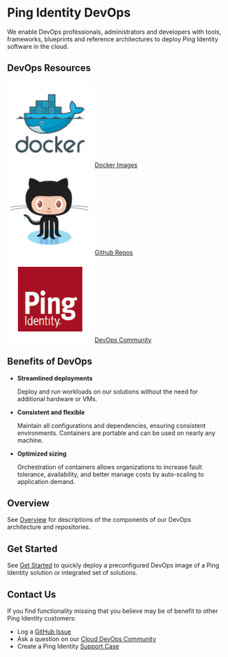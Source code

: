 # Ping Identity DevOps

We enable DevOps professionals, administrators and developers with tools, frameworks, blueprints and reference architectures to deploy Ping Identity software in the cloud.

## DevOps Resources

<div class="banner" onclick="window.open('https://hub.docker.com/u/pingidentity','');">
    <img class="assets" src="images/docker-logo.png" />
    <span class="caption">
        <a class="assetlinks" href="https://hub.docker.com/u/pingidentity" target=”_blank”>Docker Images</a>
    </span>
</div>
<div class="banner" onclick="window.open('https://github.com/search?q=topic%3Aping-devops+org%3Apingidentity+fork%3Atrue','');">
    <img class="assets" src="images/github-logo.png"/>
    <span class="caption">
        <a class="assetlinks" href="https://github.com/search?q=topic%3Aping-devops+org%3Apingidentity+fork%3Atrue" target=”_blank”>Github Repos</a>
    </span>
</div>
<div class="banner" onclick="window.open('https://support.pingidentity.com/s/topic/0TO1W000000IF30WAG/cloud-devops','');">
    <img class="assets" src="images/ping-logo.png"/>
    <span class="caption">
        <a class="assetlinks" href="https://support.pingidentity.com/s/topic/0TO1W000000IF30WAG/cloud-devops" target=”_blank”>DevOps Community</a>
    </span>
</div>

## Benefits of DevOps

* **Streamlined deployments**

    Deploy and run workloads on our solutions without the need for additional hardware or VMs.

* **Consistent and flexible**

    Maintain all configurations and dependencies, ensuring consistent environments. Containers are portable and can be used on nearly any machine.

* **Optimized sizing**

    Orchestration of containers allows organizations to increase fault tolerance, availability, and better manage costs by auto-scaling to application demand.

## Overview

See [Overview](overview.md) for descriptions of the components of our DevOps architecture and repositories.

## Get Started

See [Get Started](getStarted.md) to quickly deploy a preconfigured DevOps image of a Ping Identity solution or integrated set of solutions.

## Contact Us

If you find functionality missing that you believe may be of benefit to other Ping Identity customers:

* Log a [GitHub Issue](https://github.com/pingidentity/pingidentity-devops-getting-started/issues)
* Ask a question on our [Cloud DevOps Community](https://support.pingidentity.com/s/topic/0TO1W000000IF8fWAG/cloud-devops-community)
* Create a Ping Identity [Support Case](https://support.pingidentity.com/s/)
